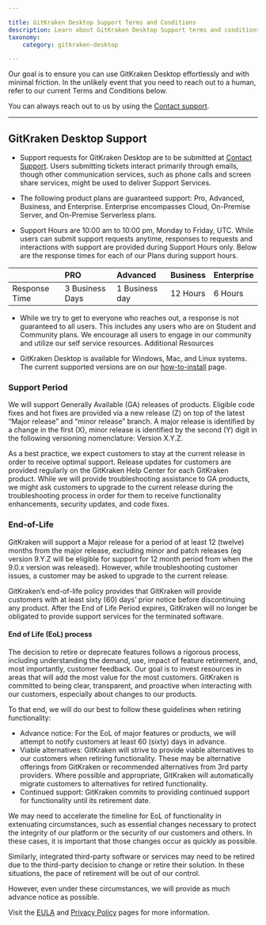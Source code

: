 ```yaml
---

title: GitKraken Desktop Support Terms and Conditions
description: Learn about GitKraken Desktop Support terms and conditions
taxonomy:
    category: gitkraken-desktop

---
```



Our goal is to ensure you can use GitKraken Desktop effortlessly and with minimal friction. In the unlikely event that you need to reach out to a human, refer to our current Terms and Conditions below.

You can always reach out to us by using the [Contact support](https://help.gitkraken.com/gitkraken-desktop/contact-support/).

---

## GitKraken Desktop Support

- Support requests for GitKraken Desktop are to be submitted at [Contact Support](https://help.gitkraken.com/gitkraken-desktop/contact-support/). Users submitting tickets interact primarily through emails, though other communication services, such as phone calls and screen share services, might be used to deliver Support Services.

- The following product plans are guaranteed support: Pro, Advanced, Business, and Enterprise. Enterprise encompasses Cloud, On-Premise Server, and On-Premise Serverless plans. 

- Support Hours are 10:00 am to 10:00 pm, Monday to Friday, UTC. While users can submit support requests anytime, responses to requests and interactions with support are provided during Support Hours only. Below are the response times for each of our Plans during support hours.

|  | PRO | Advanced | Business | Enterprise |
| :--- | :--- | :--- | :--- | :--- |
| Response Time | 3 Business Days | 1 Business day | 12 Hours | 6 Hours |

- While we try to get to everyone who reaches out, a response is not guaranteed to all users. This includes any users who are on Student and Community plans. We encourage all users to engage in our community and utilize our self service resources. Additional Resources

- GitKraken Desktop is available for Windows, Mac, and Linux systems. The current supported versions are on our [how-to-install](/gitkraken-desktop/how-to-install/) page.

### Support Period
 
We will support Generally Available (GA) releases of products. Eligible code fixes and hot fixes are provided via a new release (Z) on top of the latest “Major release” and “minor release” branch. A major release is identified by a change in the first (X), minor release is identified by the second (Y) digit in the following versioning nomenclature: Version X.Y.Z.

As a best practice, we expect customers to stay at the current release in order to receive optimal support. Release updates for customers are provided regularly on the GitKraken Help Center for each GitKraken product. While we will provide troubleshooting assistance to GA products, we might ask customers to upgrade to the current release during the troubleshooting process in order for them to receive functionality enhancements, security updates, and code fixes.


### End-of-Life 

GitKraken will support a Major release for a period of at least 12 (twelve) months from the major release, excluding minor and patch releases (eg version 9.Y.Z will be eligible for support for 12 month period from when the 9.0.x version was released). However, while troubleshooting customer issues, a customer may be asked to upgrade to the current release.

GitKraken’s end-of-life policy provides that GitKraken will provide customers with at least sixty (60) days’ prior notice before discontinuing any product. After the End of Life Period expires, GitKraken will no longer be obligated to provide support services for the terminated software.

#### End of Life (EoL) process

The decision to retire or deprecate features follows a rigorous process, including understanding the demand, use, impact of feature retirement, and, most importantly, customer feedback. Our goal is to invest resources in areas that will add the most value for the most customers. GitKraken is committed to being clear, transparent, and proactive when interacting with our customers, especially about changes to our products. 

To that end, we will do our best to follow these guidelines when retiring functionality:

- Advance notice: For the EoL of major features or products, we will attempt to notify customers at least 60 (sixty) days in advance.
- Viable alternatives: GitKraken will strive to provide viable alternatives to our customers when retiring functionality. These may be alternative offerings from GitKraken or recommended alternatives from 3rd party providers. Where possible and appropriate, GitKraken will automatically migrate customers to alternatives for retired functionality.
- Continued support: GitKraken commits to providing continued support for functionality until its retirement date.

We may need to accelerate the timeline for EoL of functionality in extenuating circumstances, such as essential changes necessary to protect the integrity of our platform or the security of our customers and others. In these cases, it is important that those changes occur as quickly as possible.

Similarly, integrated third-party software or services may need to be retired due to the third-party decision to change or retire their solution. In these situations, the pace of retirement will be out of our control.

However, even under these circumstances, we will provide as much advance notice as possible.



Visit the [EULA](https://www.gitkraken.com/eula) and [Privacy Policy](https://www.gitkraken.com/privacy) pages for more information.